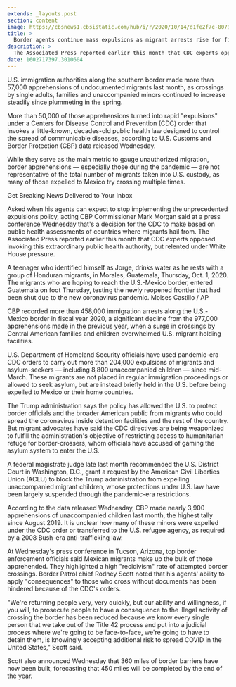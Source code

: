 ```yaml
--- 
extends: _layouts.post 
section: content 
image: https://cbsnews1.cbsistatic.com/hub/i/r/2020/10/14/d1fe2f7c-8079-4856-b061-8b29ff316932/thumbnail/1200x630/c21701daa1d438f9c9db2a31c3ada73a/ap-20276044633520.jpg 
title: > 
  Border agents continue mass expulsions as migrant arrests rise for fifth consecutive month 
description: > 
  The Associated Press reported earlier this month that CDC experts opposed invoking this extraordinary public health authority, but relented under White House pressure.U.S. Department of Homeland Security officials have used pandemic-era CDC orders to carry out more than 204,000 expulsions of migrants and asylum-seekers — including 8,800 unaccompanied children — since mid-March.According to the data released Wednesday, CBP made nearly 3,900 apprehensions of unaccompanied children last month, the highest tally since August 2019.At Wednesday's press conference in Tucson, Arizona, top border enforcement officials said Mexican migrants make up the bulk of those apprehended.Border Patrol chief Rodney Scott noted that his agents' ability to apply "consequences" to those who cross without documents has been hindered because of the CDC's orders. 
date: 1602717397.3010604 
--- 
```

U.S. immigration authorities along the southern border made more than 57,000 apprehensions of undocumented migrants last month, as crossings by single adults, families and unaccompanied minors continued to increase steadily since plummeting in the spring.

More than 50,000 of those apprehensions turned into rapid "expulsions" under a Centers for Disease Control and Prevention (CDC) order that invokes a little-known, decades-old public health law designed to control the spread of communicable diseases, according to U.S. Customs and Border Protection (CBP) data released Wednesday.

While they serve as the main metric to gauge unauthorized migration, border apprehensions — especially those during the pandemic — are not representative of the total number of migrants taken into U.S. custody, as many of those expelled to Mexico try crossing multiple times.

Get Breaking News Delivered to Your Inbox

Asked when his agents can expect to stop implementing the unprecedented expulsions policy, acting CBP Commissioner Mark Morgan said at a press conference Wednesday that's a decision for the CDC to make based on public health assessments of countries where migrants hail from. The Associated Press reported earlier this month that CDC experts opposed invoking this extraordinary public health authority, but relented under White House pressure.

A teenager who identified himself as Jorge, drinks water as he rests with a group of Honduran migrants, in Morales, Guatemala, Thursday, Oct. 1, 2020. The migrants who are hoping to reach the U.S.-Mexico border, entered Guatemala on foot Thursday, testing the newly reopened frontier that had been shut due to the new coronavirus pandemic. Moises Castillo / AP

CBP recorded more than 458,000 immigration arrests along the U.S.-Mexico border in fiscal year 2020, a significant decline from the 977,000 apprehensions made in the previous year, when a surge in crossings by Central American families and children overwhelmed U.S. migrant holding facilities.

U.S. Department of Homeland Security officials have used pandemic-era CDC orders to carry out more than 204,000 expulsions of migrants and asylum-seekers — including 8,800 unaccompanied children — since mid-March. These migrants are not placed in regular immigration proceedings or allowed to seek asylum, but are instead briefly held in the U.S. before being expelled to Mexico or their home countries.

The Trump administration says the policy has allowed the U.S. to protect border officials and the broader American public from migrants who could spread the coronavirus inside detention facilities and the rest of the country. But migrant advocates have said the CDC directives are being weaponized to fulfill the administration's objective of restricting access to humanitarian refuge for border-crossers, whom officials have accused of gaming the asylum system to enter the U.S.

A federal magistrate judge late last month recommended the U.S. District Court in Washington, D.C., grant a request by the American Civil Liberties Union (ACLU) to block the Trump administration from expelling unaccompanied migrant children, whose protections under U.S. law have been largely suspended through the pandemic-era restrictions.

According to the data released Wednesday, CBP made nearly 3,900 apprehensions of unaccompanied children last month, the highest tally since August 2019. It is unclear how many of these minors were expelled under the CDC order or transferred to the U.S. refugee agency, as required by a 2008 Bush-era anti-trafficking law.

At Wednesday's press conference in Tucson, Arizona, top border enforcement officials said Mexican migrants make up the bulk of those apprehended. They highlighted a high "recidivism" rate of attempted border crossings. Border Patrol chief Rodney Scott noted that his agents' ability to apply "consequences" to those who cross without documents has been hindered because of the CDC's orders.

"We're returning people very, very quickly, but our ability and willingness, if you will, to prosecute people to have a consequence to the illegal activity of crossing the border has been reduced because we know every single person that we take out of the Title 42 process and put into a judicial process where we're going to be face-to-face, we're going to have to detain them, is knowingly accepting additional risk to spread COVID in the United States," Scott said.

Scott also announced Wednesday that 360 miles of border barriers have now been built, forecasting that 450 miles will be completed by the end of the year.